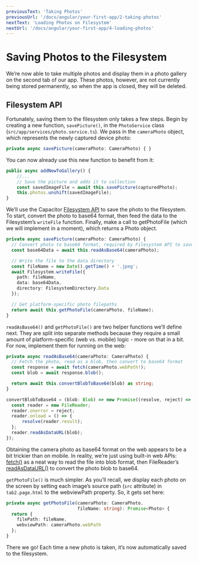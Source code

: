 ```yaml
---
previousText: 'Taking Photos'
previousUrl: '/docs/angular/your-first-app/2-taking-photos'
nextText: 'Loading Photos on Filesystem'
nextUrl: '/docs/angular/your-first-app/4-loading-photos'
---
```


# Saving Photos to the Filesystem

We’re now able to take multiple photos and display them in a photo gallery on the second tab of our app. These photos, however, are not currently being stored permanently, so when the app is closed, they will be deleted.

## Filesystem API

Fortunately, saving them to the filesystem only takes a few steps. Begin by creating a new function, `savePicture()`, in the `PhotoService` class (`src/app/services/photo.service.ts`). We pass in the `cameraPhoto` object, which represents the newly captured device photo:

```typescript
private async savePicture(cameraPhoto: CameraPhoto) { }
```

You can now already use this new function to benefit from it:

```typescript
public async addNewToGallery() {
    //...
    // Save the picture and adds it to collection
    const savedImageFile = await this.savePicture(capturedPhoto);
    this.photos.unshift(savedImageFile);
}
```

We’ll use the Capacitor [Filesystem API](https://capacitor.ionicframework.com/docs/apis/filesystem) to save the photo to the filesystem. To start, convert the photo to base64 format, then feed the data to the Filesystem’s `writeFile` function. Finally, make a call to getPhotoFile (which we will implement in a moment), which returns a Photo object. 

```typescript
private async savePicture(cameraPhoto: CameraPhoto) {
  // Convert photo to base64 format, required by Filesystem API to save
  const base64Data = await this.readAsBase64(cameraPhoto);

  // Write the file to the data directory
  const fileName = new Date().getTime() + '.jpeg';
  await Filesystem.writeFile({
    path: fileName,
    data: base64Data,
    directory: FilesystemDirectory.Data
  });

  // Get platform-specific photo filepaths
  return await this.getPhotoFile(cameraPhoto, fileName);
}
```

`readAsBase64()` and `getPhotoFile()` are two helper functions we’ll define next. They are split into separate methods because they require a small amount of platform-specific (web vs. mobile) logic - more on that in a bit.  For now, implement them for running on the web:

```typescript
private async readAsBase64(cameraPhoto: CameraPhoto) {
  // Fetch the photo, read as a blob, then convert to base64 format
  const response = await fetch(cameraPhoto.webPath!);
  const blob = await response.blob();

  return await this.convertBlobToBase64(blob) as string;  
}

convertBlobToBase64 = (blob: Blob) => new Promise((resolve, reject) => {
  const reader = new FileReader;
  reader.onerror = reject;
  reader.onload = () => {
      resolve(reader.result);
  };
  reader.readAsDataURL(blob);
});
```

Obtaining the camera photo as base64 format on the web appears to be a bit trickier than on mobile. In reality, we’re just using built-in web APIs: [fetch()](https://developer.mozilla.org/en-US/docs/Web/API/Fetch_API) as a neat way to read the file into blob format, then FileReader’s [readAsDataURL()](https://developer.mozilla.org/en-US/docs/Web/API/FileReader/readAsDataURL) to convert the photo blob to base64.

`getPhotoFile()` is much simpler. As you’ll recall, we display each photo on the screen by setting each image’s source path (`src` attribute) in `tab2.page.html` to the webviewPath property. So, it gets set here:

```typescript
private async getPhotoFile(cameraPhoto: CameraPhoto, 
                           fileName: string): Promise<Photo> {
  return {
    filePath: fileName,
    webviewPath: cameraPhoto.webPath
  };
}
```

There we go! Each time a new photo is taken, it’s now automatically saved to the filesystem.
